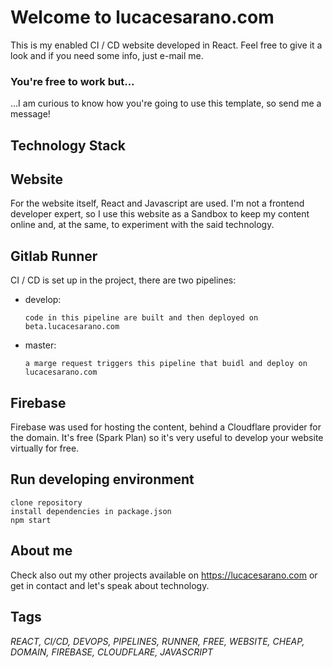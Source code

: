 # Welcome to lucacesarano.com

This is my enabled CI / CD website developed in React. Feel free to give it a look and if you need some info, just
e-mail me.

### You're free to work but...
...I am curious to know how you're going to use this template, so send me a message! 

## Technology Stack

## Website

For the website itself, React and Javascript are used. I'm not a frontend developer expert, so I use this website as a
Sandbox to keep my content online and, at the same, to experiment with the said technology.

## Gitlab Runner

CI / CD is set up in the project, there are two pipelines:

- develop:

      code in this pipeline are built and then deployed on beta.lucacesarano.com
- master:

      a marge request triggers this pipeline that buidl and deploy on lucacesarano.com

## Firebase

Firebase was used for hosting the content, behind a Cloudflare provider for the domain. It's free (Spark Plan) so it's
very useful to develop your website virtually for free.

## Run developing environment

    clone repository
    install dependencies in package.json
    npm start

## About me

Check also out my other projects available on https://lucacesarano.com or get in contact and let's speak about
technology.

## Tags

*REACT, CI/CD, DEVOPS, PIPELINES, RUNNER, FREE, WEBSITE, CHEAP, DOMAIN, FIREBASE, CLOUDFLARE, JAVASCRIPT*
